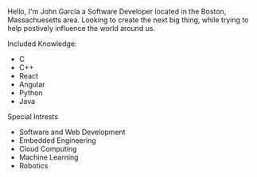Hello, I'm John Garcia a Software Developer located in the Boston, Massachuesetts area. Looking to create the next big thing, while trying to help postively influence 
the world around us.

Included Knowledge:
- C
- C++
- React 
- Angular
- Python 
- Java 

Special Intrests 
- Software and Web Development
- Embedded Engineering 
- Cloud Computing 
- Machine Learning
- Robotics 


<!---
Jthomas62270/Jthomas62270 is a ✨ special ✨ repository because its `README.md` (this file) appears on your GitHub profile.
You can click the Preview link to take a look at your changes.
--->
